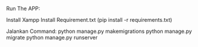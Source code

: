 Run The APP:

Install Xampp
Install Requirement.txt (pip install -r requirements.txt)

Jalankan Command:
python manage.py makemigrations
python manage.py migrate
python manage.py runserver